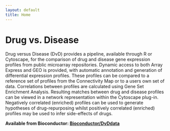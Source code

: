 ```yaml
---
layout: default
title: Home
---
```


# Drug vs. Disease

Drug versus Disease (DvD) provides a pipeline, available through R or Cytoscape, for the comparison of drug and disease gene expression profiles from public microarray repositories. Dynamic access to both Array Express and GEO is provided, with automatic annotation and generation of differential expression profiles. These profiles can be compared to a reference set of profiles from the Connectivity Map or to a users own set of data. Correlations between profiles are calculated using Gene Set Enrichment Analysis. Resulting matches between drug and disease profiles can be viewed in a network representation within the Cytoscape plug-in. Negatively correlated (enriched) profiles can be used to generate hypotheses of drug-repurposing whilst positively correlated (enriched) profiles may be used to infer side-effects of drugs.

**Available from Bioconductor: [Bioconductor/DvDdata](https://bioconductor.org/packages/release/data/experiment/html/DvDdata.html)**

